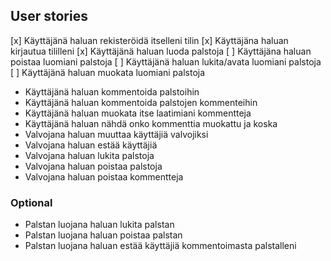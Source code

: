 ## User stories

[x] Käyttäjänä haluan rekisteröidä itselleni tilin
[x] Käyttäjäna haluan kirjautua tililleni
[x] Käyttäjänä haluan luoda palstoja
[ ] Käyttäjäna haluan poistaa luomiani palstoja
[ ] Käyttäjänä haluan lukita/avata luomiani palstoja
[ ] Käyttäjänä haluan muokata luomiani palstoja
* Käyttäjänä haluan kommentoida palstoihin
* Käyttäjänä haluan kommentoida palstojen kommenteihin
* Käyttäjänä haluan muokata itse laatimiani kommentteja
* Käyttäjänä haluan nähdä onko kommenttia muokattu ja koska
* Valvojana haluan muuttaa käyttäjiä valvojiksi
* Valvojana haluan estää käyttäjiä
* Valvojana haluan lukita palstoja
* Valvojana haluan poistaa palstoja
* Valvojana haluan poistaa kommentteja


### Optional

* Palstan luojana haluan lukita palstan
* Palstan luojana haluan poistaa palstan
* Palstan luojana haluan estää käyttäjiä kommentoimasta palstalleni
